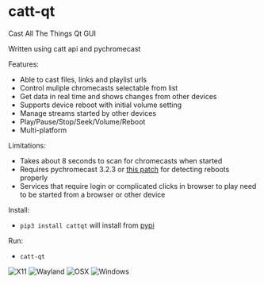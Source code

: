 # catt-qt
Cast All The Things Qt GUI

Written using catt api and pychromecast

Features:
- Able to cast files, links and playlist urls
- Control muliple chromecasts selectable from list
- Get data in real time and shows changes from other devices
- Supports device reboot with initial volume setting
- Manage streams started by other devices
- Play/Pause/Stop/Seek/Volume/Reboot
- Multi-platform

Limitations:
- Takes about 8 seconds to scan for chromecasts when started
- Requires pychromecast 3.2.3 or [this patch](https://github.com/balloob/pychromecast/commit/15655117236b4d856677d5c58a0a29883665003a) for detecting reboots properly
- Services that require login or complicated clicks in browser to play need to be started from a browser or other device

Install:
- `pip3 install cattqt` will install from [pypi](https://pypi.org/project/cattqt/)

Run:
- `catt-qt`

![X11](https://github.com/soreau/catt-qt/blob/master/screenshots/x11.png "X11")
![Wayland](https://github.com/soreau/catt-qt/blob/master/screenshots/wayland.png "Wayland")
![OSX](https://github.com/soreau/catt-qt/blob/master/screenshots/osx.png "OSX")
![Windows](https://github.com/soreau/catt-qt/blob/master/screenshots/windows.png "Windows")
